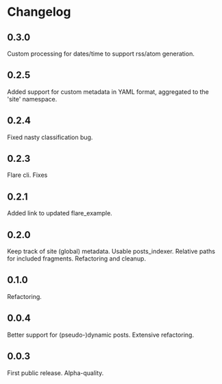 Changelog
=========

0.3.0
-----

Custom processing for dates/time to support rss/atom generation.


0.2.5
-----

Added support for custom metadata in YAML format, aggregated to the 'site'
namespace.


0.2.4
-----

Fixed nasty classification bug.


0.2.3
-----

Flare cli.
Fixes


0.2.1
-----

Added link to updated flare_example.


0.2.0
-----

Keep track of site (global) metadata.
Usable posts_indexer.
Relative paths for included fragments.
Refactoring and cleanup.


0.1.0
-----

Refactoring.


0.0.4
-----

Better support for (pseudo-)dynamic posts.
Extensive refactoring.


0.0.3
-----

First public release. Alpha-quality.
